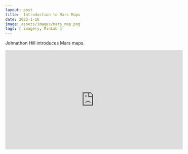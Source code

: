 ```yaml
---
layout: post
title:  Introduction to Mars Maps
date: 2022-1-16
image: assets/images/mars_map.png
tags: [ imagery, MinLab ]
---
```


Johnathon Hill introduces Mars maps.

<iframe width="560" height="315" src="https://www.youtube.com/embed/ufKYAWL7uKQ" title="YouTube video player" frameborder="0" allow="accelerometer; autoplay; clipboard-write; encrypted-media; gyroscope; picture-in-picture" allowfullscreen></iframe>